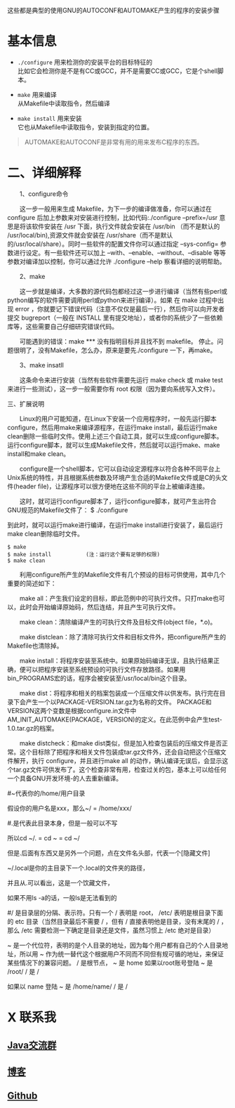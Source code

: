 这些都是典型的使用GNU的AUTOCONF和AUTOMAKE产生的程序的安装步骤

# 基本信息
- `./configure` 用来检测你的安装平台的目标特征的    
比如它会检测你是不是有CC或GCC，并不是需要CC或GCC，它是个shell脚本。

- `make` 用来编译   
从Makefile中读取指令，然后编译

- `make install` 用来安装   
它也从Makefile中读取指令，安装到指定的位置。

> AUTOMAKE和AUTOCONF是非常有用的用来发布C程序的东西。

# 二、详细解释

　　1、configure命令

　　这一步一般用来生成 Makefile，为下一步的编译做准备，你可以通过在 configure 后加上参数来对安装进行控制，比如代码:./configure –prefix=/usr 意思是将该软件安装在 /usr 下面，执行文件就会安装在 /usr/bin （而不是默认的 /usr/local/bin),资源文件就会安装在 /usr/share（而不是默认的/usr/local/share）。同时一些软件的配置文件你可以通过指定 –sys-config= 参数进行设定。有一些软件还可以加上 –with、–enable、–without、–disable 等等参数对编译加以控制，你可以通过允许 ./configure –help 察看详细的说明帮助。


　　2、make

　　这一步就是编译，大多数的源代码包都经过这一步进行编译（当然有些perl或python编写的软件需要调用perl或python来进行编译）。如果 在 make 过程中出现 error ，你就要记下错误代码（注意不仅仅是最后一行），然后你可以向开发者提交 bugreport（一般在 INSTALL 里有提交地址），或者你的系统少了一些依赖库等，这些需要自己仔细研究错误代码。

　　可能遇到的错误：make *** 没有指明目标并且找不到 makefile。 停止。问题很明了，没有Makefile，怎么办，原来是要先./configure 一下，再make。

　　3、make insatll

　　这条命令来进行安装（当然有些软件需要先运行 make check 或 make test 来进行一些测试），这一步一般需要你有 root 权限（因为要向系统写入文件）。

三、扩展说明

　　Linux的用户可能知道，在Linux下安装一个应用程序时，一般先运行脚本configure，然后用make来编译源程序，在运行make install，最后运行make clean删除一些临时文件。使用上述三个自动工具，就可以生成configure脚本。运行configure脚本，就可以生成Makefile文件，然后就可以运行make、make install和make clean。

　　configure是一个shell脚本，它可以自动设定源程序以符合各种不同平台上Unix系统的特性，并且根据系统叁数及环境产生合适的Makefile文件或是C的头文件(header file)，让源程序可以很方便地在这些不同的平台上被编译连接。

　　这时，就可运行configure脚本了，运行configure脚本，就可产生出符合GNU规范的Makefile文件了： $ ./configure

到此时，就可以运行make进行编译，在运行make install进行安装了，最后运行make clean删除临时文件。

```
$ make
$ make install           (注：运行这个要有足够的权限)
$ make clean
```

　　利用configure所产生的Makefile文件有几个预设的目标可供使用，其中几个重要的简述如下：

　　make all：产生我们设定的目标，即此范例中的可执行文件。只打make也可以，此时会开始编译原始码，然后连结，并且产生可执行文件。

　　make clean：清除编译产生的可执行文件及目标文件(object file，*.o)。

　　make distclean：除了清除可执行文件和目标文件外，把configure所产生的Makefile也清除掉。

　　make install：将程序安装至系统中。如果原始码编译无误，且执行结果正确，便可以把程序安装至系统预设的可执行文件存放路径。如果用bin_PROGRAMS宏的话，程序会被安装至/usr/local/bin这个目录。

　　make dist：将程序和相关的档案包装成一个压缩文件以供发布。执行完在目录下会产生一个以PACKAGE-VERSION.tar.gz为名称的文件。 PACKAGE和VERSION这两个变数是根据configure.in文件中AM_INIT_AUTOMAKE(PACKAGE，VERSION)的定义。在此范例中会产生test-1.0.tar.gz的档案。

　　make distcheck：和make dist类似，但是加入检查包装后的压缩文件是否正常。这个目标除了把程序和相关文件包装成tar.gz文件外，还会自动把这个压缩文件解开，执行 configure，并且进行make all 的动作，确认编译无误后，会显示这个tar.gz文件可供发布了。这个检查非常有用，检查过关的包，基本上可以给任何一个具备GNU开发环境-的人去重新编译。



#~代表你的/home/用户目录

假设你的用户名是xxx，那么~/ = /home/xxx/

#.是代表此目录本身，但是一般可以不写

所以cd ~/.  = cd ~  = cd ~/

但是.后面有东西又是另外一个问题，点在文件名头部，代表一个[隐藏文件]

~/.local是你的主目录下一个.local的文件夹的路径，

并且从.可以看出，这是一个饮藏文件，

如果不用ls -a的话，一般ls是无法看到的

#/ 是目录层的分隔、表示符。只有一个 / 表明是 root， /etc/ 表明是根目录下面的 etc 目录（当然目录最后不需要 / ，但有 / 直接表明他是目录，没有末尾的 / ，那么 /etc 需要检测一下确定是目录还是文件，虽然习惯上 /etc 绝对是目录）

~ 是一个代位符，表明的是个人目录的地址，因为每个用户都有自己的个人目录地址，所以用 ~ 作为统一替代这个根据用户不同而不同但有规可循的地址，来保证某些情况下的兼容问题。
/ 是根节点， ~ 是 home
如果以root账号登陆 
~ 是 /root/
/ 是 /

如果以 name 登陆
~ 是 /home/name/
/ 是 /

# X 联系我

## [Java交流群](https://jq.qq.com/?_wv=1027&k=5UB4P1T)

## [博客](https://blog.csdn.net/qq_33589510)

## [Github](https://github.com/Wasabi1234)



